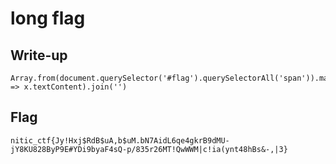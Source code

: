 # long flag

## Write-up

```
Array.from(document.querySelector('#flag').querySelectorAll('span')).map(x => x.textContent).join('')
```

## Flag

`nitic_ctf{Jy!Hxj$RdB$uA,b$uM.bN7AidL6qe4gkrB9dMU-jY8KU828ByP9E#YDi9byaF4sQ-p/835r26MT!QwWWM|c!ia(ynt48hBs&-,|3}`
